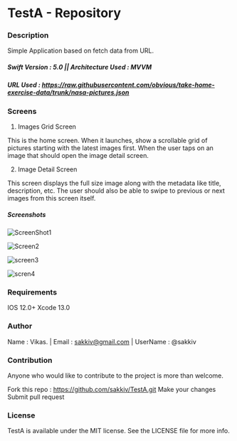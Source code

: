 # TestA - Repository

### Description 
 Simple Application based on fetch data from URL.
 
 ##### Swift Version : 5.0    ||  Architecture Used : MVVM
 ##### URL Used : https://raw.githubusercontent.com/obvious/take-home-exercise-data/trunk/nasa-pictures.json
 
### Screens

1. Images Grid Screen

This is the home screen. When it launches, show a scrollable grid of pictures starting with the latest images first. When the user taps on an image that should open the image detail screen.

2. Image Detail Screen

This screen displays the full size image along with the metadata like title, description, etc. The user should also be able to swipe to previous or next images from this screen itself.

##### Screenshots 
 ![ScreenShot1](https://user-images.githubusercontent.com/3305404/206143352-868bb1a3-32ec-4645-b386-f94f81c7a186.png) 
 
 ![Screen2](https://user-images.githubusercontent.com/3305404/206143503-545c2fcf-bf77-4e41-8d30-4701011358c4.png)
 
 ![screen3](https://user-images.githubusercontent.com/3305404/206143910-042846fb-5045-478f-bcd0-0ebb204b349e.jpg)
 
 ![scren4](https://user-images.githubusercontent.com/3305404/206143998-5d1da9c2-17e6-48bc-b405-8e0e21461c37.jpg)

### Requirements
IOS 12.0+
Xcode 13.0

### Author
 Name : Vikas. |
 Email : sakkiv@gmail.com  | 
 UserName : @sakkiv


### Contribution
Anyone who would like to contribute to the project is more than welcome.

Fork this repo : https://github.com/sakkiv/TestA.git
Make your changes
Submit pull request


### License
TestA is available under the MIT license. See the LICENSE file for more info.
